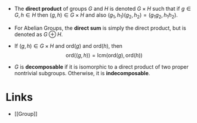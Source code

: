 * The **direct product** of groups $G$ and $H$ is denoted $G\times H$ such that if $g\in G, h\in H$ then $(g,h)\in G\times H$ and also $(g_1,h_1)(g_2,h_2)=(g_1g_2, h_1h_2)$. 
* For Abelian Groups, the **direct sum** is simply the direct product, but is denoted as $G\oplus H$.
* If $(g,h)\in G\times H$ and $\text{ord}(g)$ and $\text{ord}(h)$, then 
  $$
  \text{ord}((g,h)) = \text{lcm}\left(\text{ord}(g), \text{ord}(h)\right)
  $$
  
* $G$ is **decomposable** if it is isomorphic to a direct product of two proper nontrivial subgroups. Otherwise, it is **indecomposable**.
# Links
* [[Group]]
